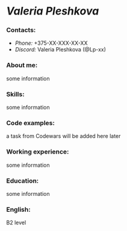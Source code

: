 # *Valeria Pleshkova*

### **Contacts:**
+ *Phone:* +375-XX-XXX-XX-XX
+ *Discord:* Valeria Pleshkova (@Lp-xx)

### **About me:**
some information

### **Skills:**
some information

### **Code examples:**
a task from Codewars will be added here later

### **Working experience:**
some information

### **Education:**
some information

### **English:**
B2 level